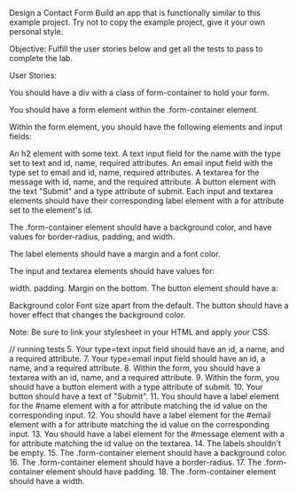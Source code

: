 Design a Contact Form
Build an app that is functionally similar to this example project. Try not to copy the example project, give it your own personal style.

Objective: Fulfill the user stories below and get all the tests to pass to complete the lab.

User Stories:

You should have a div with a class of form-container to hold your form.

You should have a form element within the .form-container element.

Within the form element, you should have the following elements and input fields:

An h2 element with some text.
A text input field for the name with the type set to text and id, name, required attributes.
An email input field with the type set to email and id, name, required attributes.
A textarea for the message with id, name, and the required attribute.
A button element with the text "Submit" and a type attribute of submit.
Each input and textarea elements should have their corresponding label element with a for attribute set to the element's id.

The .form-container element should have a background color, and have values for border-radius, padding, and width.

The label elements should have a margin and a font color.

The input and textarea elements should have values for:

width.
padding.
Margin on the bottom.
The button element should have a:

Background color
Font size apart from the default.
The button should have a hover effect that changes the background color.

Note: Be sure to link your stylesheet in your HTML and apply your CSS.

// running tests
5. Your type=text input field should have an id, a name, and a required attribute.
7. Your type=email input field should have an id, a name, and a required attribute.
8. Within the form, you should have a textarea with an id, name, and a required attribute.
9. Within the form, you should have a button element with a type attribute of submit.
10. Your button should have a text of "Submit".
11. You should have a label element for the #name element with a for attribute matching the id value on the corresponding input.
12. You should have a label element for the #email element with a for attribute matching the id value on the corresponding input.
13. You should have a label element for the #message element with a for attribute matching the id value on the textarea.
14. The labels shouldn't be empty.
15. The .form-container element should have a background color.
16. The .form-container element should have a border-radius.
17. The .form-container element should have padding.
18. The .form-container element should have a width.